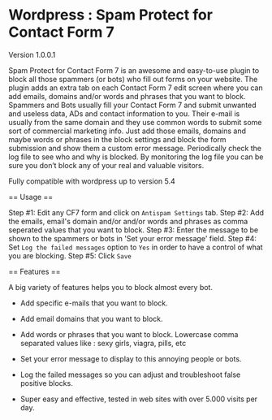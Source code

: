 # Wordpress : Spam Protect for Contact Form 7


Version 1.0.0.1

Spam Protect for Contact Form 7 is an awesome and easy-to-use plugin to block all those spammers (or bots) who fill out forms on your website. 
The plugin adds an extra tab on each Contact Form 7 edit screen where you can add emails, domains and/or words and phrases that you want to block.
Spammers and Bots usually fill your Contact Form 7 and submit unwanted and useless data, ADs and contact information to you.
Their e-mail is usually from the same domain and they use common words to submit some sort of commercial marketing info.
Just add those emails, domains and maybe words or phrases in the block settings and block the form submission and show them a custom error message.
Periodically check the log file to see who and why is blocked. By monitoring the log file you can be sure you don’t block any of your real and valuable visitors.

Fully compatible with wordpress up to version 5.4

== Usage ==

Step #1: Edit any CF7 form and click on `Antispam Settings` tab.
Step #2: Add the emails, email's domain and/or and/or words and phrases as comma seperated values that you want to block.
Step #3: Enter the message to be shown to the spammers or bots in 'Set your error message' field.
Step #4: Set `Log the failed messages` option to `Yes` in order to have a control of what you are blocking.
Step #5: Click `Save`

== Features ==

A big variety of features helps you to block almost every bot.

- Add specific e-mails that you want to block.

- Add email domains that you want to block.

- Add words or phrases that you want to block. Lowercase comma separated values like : sexy girls, viagra, pills, etc

- Set your error message to display to this annoying people or bots.

- Log the failed messages so you can adjust and troubleshoot false positive blocks.

- Super easy and effective, tested in web sites with over 5.000 visits per day.
